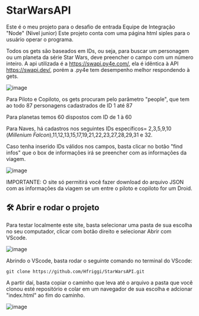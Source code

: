 # StarWarsAPI

Este é o meu projeto para o desafio de entrada Equipe de Integração "Node" (Nivel junior)
Este projeto conta com uma página html siples para o usuário operar o programa.

Todos os gets são baseados em IDs, ou seja, para buscar um personagem ou um planeta da série Star Wars, deve preencher o campo com um número inteiro.
A api utilizada é a https://swapi.py4e.com/, ela é idêntica à API https://swapi.dev/, porém a .py4e tem desempenho melhor respondendo à gets.

![image](https://user-images.githubusercontent.com/91426980/169716490-1e7702f7-f9e8-4b5c-9ce8-40baa840bfa7.png)

Para Piloto e Copiloto, os gets procuram pelo parâmetro "people", que tem ao todo 87 personagens cadastrados de ID 1 até 87

Para planetas temos 60 dispostos com ID de 1 à 60

Para Naves, há cadastros nos seguintes IDs específicos= 2,3,5,9,10 (*Millenium Falcon*),11,12,13,15,17,19,21,22,23,27,28,29,31 e 32.

Caso tenha inserido IDs válidos nos campos, basta clicar no botão "find infos" que o box de informações irá se preencher com as informações da viagem.

![image](https://user-images.githubusercontent.com/91426980/169717129-501940b3-b690-41a3-a7bb-46c5bd0e7fe2.png)

IMPORTANTE: O site só permitirá você fazer download do arquivo JSON com as informações da viagem se um entre o piloto e copiloto for um Droid.


## 🛠️ Abrir e rodar o projeto

Para testar localmente este site, basta selecionar uma pasta de sua escolha no seu computador, clicar com botão direito e selecionar Abrir com VScode.

![image](https://user-images.githubusercontent.com/91426980/169716270-3c114410-da7f-4b72-a3f4-ca6b83a0479e.png)

Abrindo o VScode, basta rodar o seguinte comando no terminal do VScode:

```git clone https://github.com/Hfriggi/StarWarsAPI.git```

A partir daí, basta copiar o caminho que leva até o arquivo a pasta que você clonou esté repositório e colar em um navegador de sua escolha e adcionar "index.html" ao fim do caminho.

![image](https://user-images.githubusercontent.com/91426980/169717407-d5c7a78a-ccd4-4dba-b4db-0f118440321a.png)



